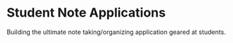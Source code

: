 # Student Note Applications

Building the ultimate note taking/organizing application geared at students.